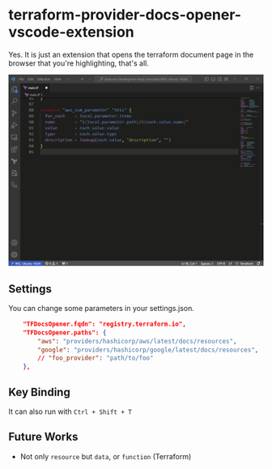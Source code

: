 # terraform-provider-docs-opener-vscode-extension

Yes. It is just an extension that opens the terraform document page in the browser that you're highlighting, that's all.

![Demo](./doc/demo.gif)

## Settings

You can change some parameters in your settings.json.

```json
    "TFDocsOpener.fqdn": "registry.terraform.io",
    "TFDocsOpener.paths": {
        "aws": "providers/hashicorp/aws/latest/docs/resources",
        "google": "providers/hashicorp/google/latest/docs/resources",
        // "foo_provider": "path/to/foo"
    },
```

## Key Binding

It can also run with `Ctrl + Shift + T`

## Future Works

- Not only `resource` but `data`, or `function` (Terraform)
